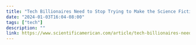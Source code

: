 ```yaml
---
title: "Tech Billionaires Need to Stop Trying to Make the Science Fiction They Grew Up on Real"
date: "2024-01-03T16:04-08:00"
tags: ["tech"]
description: ""
link: https://www.scientificamerican.com/article/tech-billionaires-need-to-stop-trying-to-make-the-science-fiction-they-grew-up-on-real/
---
```

